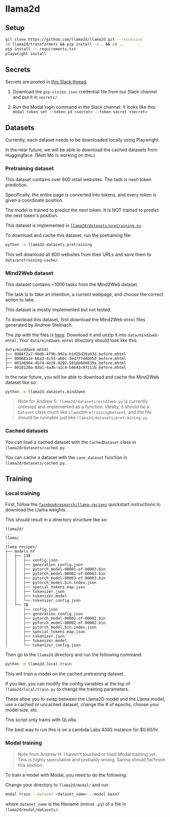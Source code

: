 # llama2d

## Setup

```bash
git clone https://github.com/llama2d/llama2d.git --recursive
cd llama2d/transformers && pip install -e . && cd ..
pip install -r requirements.txt
playwright install
```

## Secrets

Secrets are posted in [this Slack thread](https://agihouse.slack.com/archives/C05SR8PR4KE/p1695104312522089).

1. Download the `gcp-vision.json` credential file from our Slack channel and put it in `secrets/`.

2. Run the Modal login command in the Slack channel. It looks like this: `modal token set --token-id <secret> --token-secret <secret>`

## Datasets

Currently, each dataset needs to be downloaded locally using Playwright.

In the near future, we will be able to download the cached datasets from Huggingface. (Matt Mo is working on this.)

### Pretraining dataset

This dataset contains over 600 retail websites. The task is next-token prediction.

Specifically, the entire page is converted into tokens, and every token is given a coordinate position.

The model is trained to predict the next token. It is NOT trained to predict the next token's position.

This dataset is implemented in [`llama2d/datasets/pretraining.py`](llama2d/pretraining.py).

To download and cache this dataset, run the pretraining file:

```bash
python -m llama2d.datasets.pretraining
```

This will download all 600 websites from their URLs and save them to `data/pretraining-cache/`.

### Mind2Web dataset

This dataset contains ~1000 tasks from the Mind2Web dataset.

The task is to take an intention, a current webpage, and choose the correct action to take.

This dataset is mostly implemented but not tested.

To download this dataset, first download the Mind2Web `mhtml` files generated by Andrew Stelmach.

The zip with the files is [here](https://drive.google.com/file/d/1RGNcNTlQrZhF1KuGBcGenkON1u74_IYx/view). Download it and unzip it into `data/mind2web-mhtml`. Your `data/mind2web-mhtml` directory should look like this:

```
data/mind2web-mhtml
├── 0004f2a7-90d6-4f96-902a-b1d25d39a93d_before.mhtml
├── 00068a1e-b6a3-4c53-a60c-3ed777d4b05d_before.mhtml
├── 00146964-4b74-4e28-8292-5810a604639a_before.mhtml
├── 0018120a-8da1-4a36-a1c4-b4642c97211b_before.mhtml
```

In the near future, you will be able to download and cache the Mind2Web dataset like so:

```bash
python -m llama2d.datasets.mind2web
```

> Note for Andrew S: `llama2d/datasets/mind2web.py` is currently untested and implemented as a function. Ideally, it should be a `Dataset` class much like `Llama2DPretrainingDataset`, and the file should be runnable just like `llama2d/datasets/pretraining.py`.

### Cached datasets

You can load a cached dataset with the `CachedDataset` class in `llama2d/datasets/cached.py`.

You can cache a dataset with the `save_dataset` function in `llama2d/datasets/cached.py`.

## Training

### Local training

First, follow the [`facebookresearch/llama-recipes`](https://github.com/facebookresearch/llama-recipes/blob/main/examples/quickstart.ipynb) quickstart instructions to download the Llama weights.

This should result in a directory structure like so:
```
llama2d/
...
llama/
...
llama-recipes/
├── models_hf
│   ├── 13B
│   │   ├── config.json
│   │   ├── generation_config.json
│   │   ├── pytorch_model-00001-of-00003.bin
│   │   ├── pytorch_model-00002-of-00003.bin
│   │   ├── pytorch_model-00003-of-00003.bin
│   │   ├── pytorch_model.bin.index.json
│   │   ├── special_tokens_map.json
│   │   ├── tokenizer.json
│   │   ├── tokenizer.model
│   │   └── tokenizer_config.json
│   └── 7B
│       ├── config.json
│       ├── generation_config.json
│       ├── pytorch_model-00001-of-00002.bin
│       ├── pytorch_model-00002-of-00002.bin
│       ├── pytorch_model.bin.index.json
│       ├── special_tokens_map.json
│       ├── tokenizer.json
│       ├── tokenizer.model
│       └── tokenizer_config.json
```

Then go to the `llama2d` directory and run the following command:

```bash
python -m llama2d.local.train
```

This will train a model on the cached pretraining dataset.

If you like, you can modify the config variables at the top of `llama2d/local/train.py` to change the training parameters.

These allow you to swap between the Llama2D model and the Llama model, use a cached or uncached dataset, change the # of epochs, choose your model size, etc.

This script only trains with QLoRa.

The best way to run this is on a Lambda Labs A10G instance for $0.60/hr.

### Modal training

> Note from Andrew H: I haven't touched or tried Modal training yet. This is highly speculative and probably wrong. Sarma should fix/finish this section.

To train a model with Modal, you need to do the following:

Change your directory to `llama2d/modal/` and run

```bash
modal train --dataset <dataset_name> --model base7
```

where `dataset_name` is the filename (minus `.py`) of a file in `llama2d/modal/datasets/`.